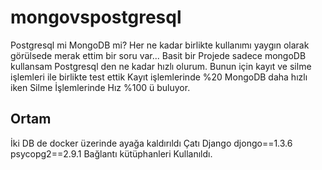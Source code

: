 # mongovspostgresql
Postgresql mi MongoDB mi?
Her ne kadar birlikte kullanımı yaygın olarak görülsede merak ettim bir soru var...
Basit bir Projede sadece mongoDB kullansam Postgresql den ne kadar hızlı olurum.
Bunun için kayıt ve silme işlemleri ile birlikte test ettik
Kayıt işlemlerinde %20 MongoDB daha hızlı iken Silme İşlemlerinde Hız %100 ü buluyor.

## Ortam 
İki DB de docker üzerinde ayağa kaldırıldı
Çatı Django
djongo==1.3.6
psycopg2==2.9.1
Bağlantı kütüphanleri Kullanıldı.
